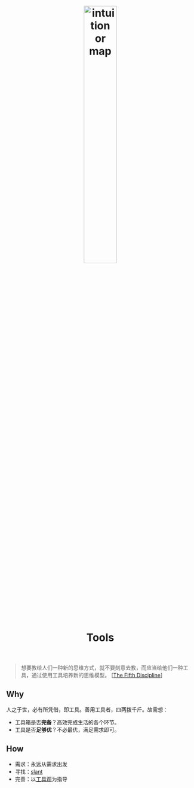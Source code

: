 
<h1 align="center">
<br>
	<a href="https://www.wikiwand.com/en/Marshall_McLuhan">
  <img src="https://i.imgur.com/IGX0Nfp.jpg" alt="intuition or map" width=42%">
  </a>
  <br><br>
Tools
  <br><br>
</h1>

> 想要教给人们一种新的思维方式，就不要刻意去教，而应当给他们一种工具，通过使用工具培养新的思维模型。  [[The Fifth Discipline](https://www.wikiwand.com/en/The_Fifth_Discipline)]

## Why 


人之于世，必有所凭借，即工具。善用工具者，四两拨千斤。故需想：

* 工具箱是否**完备**？高效完成生活的各个环节。
* 工具是否**足够优**？不必最优，满足需求即可。

## How

- 需求：永远从需求出发
- 寻找：[slant](https://www.slant.co/)
- 完善：以[工具观](https://willwang.cc/2019/03/tools)为指导


